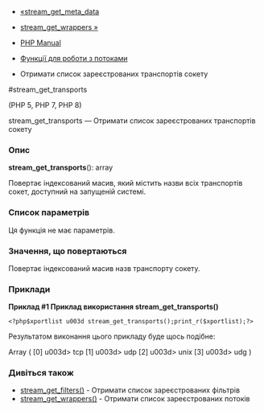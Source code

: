 - [«stream_get_meta_data](function.stream-get-meta-data.md)
- [stream_get_wrappers »](function.stream-get-wrappers.md)

- [PHP Manual](index.md)
- [Функції для роботи з потоками](ref.stream.md)
- Отримати список зареєстрованих транспортів сокету

#stream_get_transports

(PHP 5, PHP 7, PHP 8)

stream_get_transports — Отримати список зареєстрованих транспортів
сокету

### Опис

**stream_get_transports**(): array

Повертає індексований масив, який містить назви всіх транспортів
сокет, доступний на запущеній системі.

### Список параметрів

Ця функція не має параметрів.

### Значення, що повертаються

Повертає індексований масив назв транспорту сокету.

### Приклади

**Приклад #1 Приклад використання **stream_get_transports()****

` <?php$xportlist u003d stream_get_transports();print_r($xportlist);?> `

Результатом виконання цього прикладу буде щось подібне:

Array (
[0] u003d> tcp
[1] u003d> udp
[2] u003d> unix
[3] u003d> udg
)

### Дивіться також

- [stream_get_filters()](function.stream-get-filters.md) - Отримати
список зареєстрованих фільтрів
- [stream_get_wrappers()](function.stream-get-wrappers.md) -
Отримати список зареєстрованих потоків
